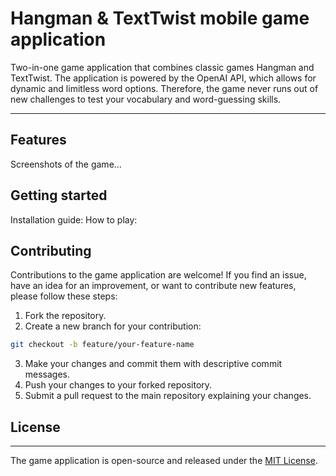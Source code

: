 # Hangman & TextTwist mobile game application

Two-in-one game application that combines classic games Hangman and TextTwist. The application is powered by the OpenAI API, which allows for dynamic and limitless word options. Therefore, the game never runs out of new challenges to test your vocabulary and word-guessing skills.
___

## Features
Screenshots of the game...

## Getting started
Installation guide:
How to play:

## Contributing
Contributions to the game application are welcome! If you find an issue, have an idea for an improvement, or want to contribute new features, please follow these steps:
1. Fork the repository.
2. Create a new branch for your contribution:
```bash
git checkout -b feature/your-feature-name
```
3. Make your changes and commit them with descriptive commit messages.
4. Push your changes to your forked repository.
5. Submit a pull request to the main repository explaining your changes.

## License
---
The game application is open-source and released under the [MIT License](https://chat.openai.com/LICENSE). 